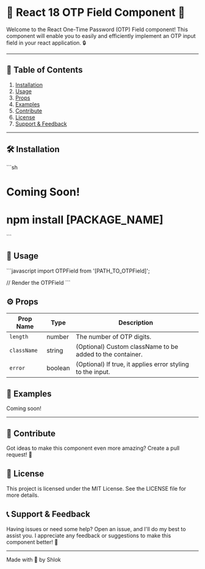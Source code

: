 # 🚀 React 18 OTP Field Component 🚀

Welcome to the React One-Time Password (OTP) Field component! This component will enable you to easily and efficiently implement an OTP input field in your react application. 🔒

---

## 📖 Table of Contents

1. [Installation](#installation)
2. [Usage](#usage)
3. [Props](#props)
4. [Examples](#examples)
5. [Contribute](#contribute)
6. [License](#license)
7. [Support & Feedback](#support-feedback)

---

## 🛠 Installation <a name="installation"></a>

\`\`\`sh
# Coming Soon!
# npm install [PACKAGE_NAME]
\`\`\`

## 🎯 Usage <a name="usage"></a>

\`\`\`javascript
import OTPField from '[PATH_TO_OTPField]';

// Render the OTPField
<OTPField length={4} />
\`\`\`

## ⚙️ Props <a name="props"></a>

| Prop Name  | Type    | Description                                                  |
|------------|---------|--------------------------------------------------------------|
| `length`   | number  | The number of OTP digits.                                    |
| `className`| string  | (Optional) Custom className to be added to the container.     |
| `error`    | boolean | (Optional) If true, it applies error styling to the input.    |

## 🌟 Examples <a name="examples"></a>

Coming soon!

---

## 🤝 Contribute <a name="contribute"></a>

Got ideas to make this component even more amazing? Create a pull request! 🤝

## 📜 License <a name="license"></a>

This project is licensed under the MIT License. See the LICENSE file for more details.

## 📞 Support & Feedback <a name="support-feedback"></a>

Having issues or need some help? Open an issue, and I'll do my best to assist you. I appreciate any feedback or suggestions to make this component better! 🙌

---

Made with 💙 by Shlok
